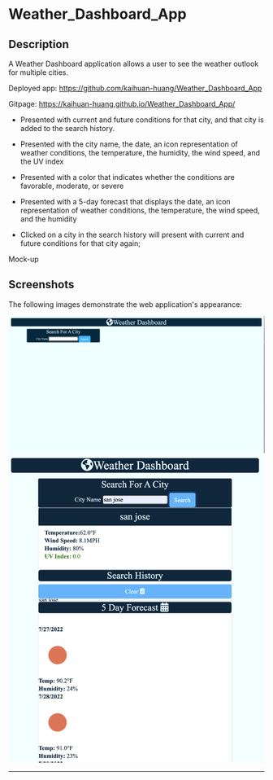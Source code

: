 # Weather_Dashboard_App

## Description

A Weather Dashboard application allows a user to see the weather outlook for multiple cities.

Deployed app: https://github.com/kaihuan-huang/Weather_Dashboard_App

Gitpage: https://kaihuan-huang.github.io/Weather_Dashboard_App/

- Presented with current and future conditions for that city, and that city is added to the search history.

- Presented with the city name, the date, an icon representation of weather conditions, the temperature, the humidity, the wind speed, and the UV index

- Presented with a color that indicates whether the conditions are favorable, moderate, or severe

- Presented with a 5-day forecast that displays the date, an icon representation of weather conditions, the temperature, the wind speed, and the humidity

- Clicked on a city in the search history will present with current and future conditions for that city again;

Mock-up

## Screenshots

The following images demonstrate the web application's appearance:

![Start Page](images/start.png)
![Main Page](images/main.png)

---